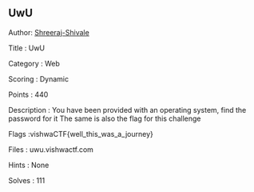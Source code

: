 ## UwU

Author: <a href="https://github.com/Shreeraj-Shivale">Shreeraj-Shivale</a>

Title : UwU	

Category : Web

Scoring : Dynamic

Points : 440

Description : You have been provided with an operating system, find the password for it
The same is also the flag for this challenge

Flags :vishwaCTF{well_this_was_a_journey}

Files : uwu.vishwactf.com

Hints : None

Solves : 111